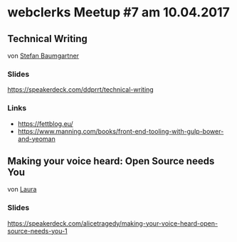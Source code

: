 # webclerks Meetup #7 am 10.04.2017

## Technical Writing
von [Stefan Baumgartner](https://twitter.com/ddprrt)

### Slides

<https://speakerdeck.com/ddprrt/technical-writing>

### Links

* <https://fettblog.eu/>  
* <https://www.manning.com/books/front-end-tooling-with-gulp-bower-and-yeoman>


## Making your voice heard: Open Source needs You
von [Laura](https://twitter.com/alicetragedy)

### Slides
<https://speakerdeck.com/alicetragedy/making-your-voice-heard-open-source-needs-you-1>
